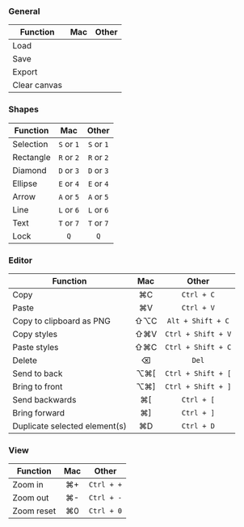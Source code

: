 ### General

| Function     | Mac | Other |
| ------------ | :-: | :---: |
| Load         |
| Save         |
| Export       |
| Clear canvas |

### Shapes

| Function  |    Mac     |   Other    |
| --------- | :--------: | :--------: |
| Selection | `S` or `1` | `S` or `1` |
| Rectangle | `R` or `2` | `R` or `2` |
| Diamond   | `D` or `3` | `D` or `3` |
| Ellipse   | `E` or `4` | `E` or `4` |
| Arrow     | `A` or `5` | `A` or `5` |
| Line      | `L` or `6` | `L` or `6` |
| Text      | `T` or `7` | `T` or `7` |
| Lock      |    `Q`     |    `Q`     |

### Editor

| Function                      | Mac  |       Other        |
| ----------------------------- | :--: | :----------------: |
| Copy                          |  ⌘C  |     `Ctrl + C`     |
| Paste                         |  ⌘V  |     `Ctrl + V`     |
| Copy to clipboard as PNG      | ⇧⌥C  | `Alt + Shift + C`  |
| Copy styles                   | ⇧⌘V  | `Ctrl + Shift + V` |
| Paste styles                  | ⇧⌘C  | `Ctrl + Shift + C` |
| Delete                        |  ⌫   |       `Del`        |
| Send to back                  | ⌥⌘\[ | `Ctrl + Shift + [` |
| Bring to front                | ⌥⌘\] | `Ctrl + Shift + ]` |
| Send backwards                | ⌘\[  |     `Ctrl + [`     |
| Bring forward                 | ⌘\]  |     `Ctrl + ]`     |
| Duplicate selected element(s) |  ⌘D  |     `Ctrl + D`     |

### View

| Function   | Mac |   Other    |
| ---------- | :-: | :--------: |
| Zoom in    | ⌘+  | `Ctrl + +` |
| Zoom out   | ⌘-  | `Ctrl + -` |
| Zoom reset | ⌘0  | `Ctrl + 0` |
